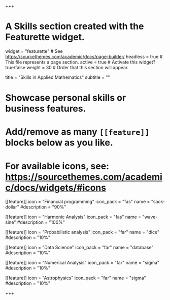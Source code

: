 +++
# A Skills section created with the Featurette widget.
widget = "featurette"  # See https://sourcethemes.com/academic/docs/page-builder/
headless = true  # This file represents a page section.
active = true  # Activate this widget? true/false
weight = 30  # Order that this section will appear.

title = "Skills in Applied Mathematics"
subtitle = ""

# Showcase personal skills or business features.
# 
# Add/remove as many `[[feature]]` blocks below as you like.
# 
# For available icons, see: https://sourcethemes.com/academic/docs/widgets/#icons

[[feature]]
  icon = "Financial programming"
  icon_pack = "fas"
  name = "sack-dollar"
  #description = "90%"
  
[[feature]]
  icon = "Harmonic Analysis"
  icon_pack = "fas"
  name = "wave-sine"
  #description = "100%"  
  
[[feature]]
  icon = "Probabilistic analysis"
  icon_pack = "far"
  name = "dice"
  #description = "10%"

[[feature]]
  icon = "Data Science"
  icon_pack = "far"
  name = "database"
  #description = "10%"

[[feature]]
  icon = "Numerical Analysis"
  icon_pack = "far"
  name = "sigma"
  #description = "10%"

[[feature]]
  icon = "Astrophysics"
  icon_pack = "far"
  name = "sigma"
  #description = "10%"

+++
